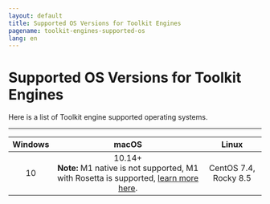 ```yaml
---
layout: default
title: Supported OS Versions for Toolkit Engines
pagename: toolkit-engines-supported-os
lang: en
---
```


# Supported OS Versions for Toolkit Engines

Here is a list of Toolkit engine supported operating systems.

----------

| Windows | macOS | Linux |
|:-------:|:-----:|:------:|
|   10    |10.14+ <br>**Note:** M1 native is not supported, M1 with Rosetta is supported, [learn more here](https://community.shotgridsoftware.com/t/13606).   |  CentOS 7.4, Rocky 8.5    |
